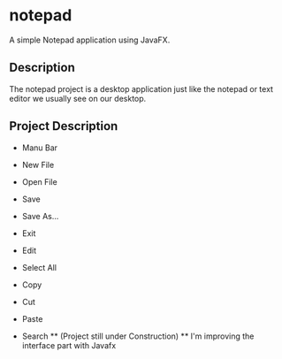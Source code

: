 # notepad

A simple Notepad application using JavaFX.

## Description
The notepad project is a desktop application just like the notepad or text editor we usually see on our desktop. 

## Project Description
 - Manu Bar
  - New File
  - Open File
  - Save
  - Save As...
  - Exit
  
 - Edit
  - Select All
  - Copy
  - Cut
  - Paste
  - Search
** (Project still under Construction) ** I'm improving the interface part with Javafx

